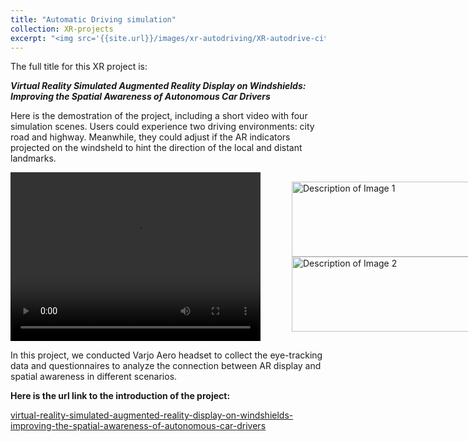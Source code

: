 ```yaml
---
title: "Automatic Driving simulation"
collection: XR-projects
excerpt: "<img src='{{site.url}}/images/xr-autodriving/XR-autodrive-cityAR.png' alt='Immersive automatic driving simulation in VR environment'>"
---
```

The full title for this XR project is:

***Virtual Reality Simulated Augmented Reality Display on Windshields: Improving the Spatial Awareness of Autonomous Car Drivers***

Here is the demostration of the project, including a short video with four simulation scenes. Users could experience two driving environments: city road and  highway. Meanwhile, they could adjust if the AR indicators projected on the windsheld to hint the direction of the local and distant landmarks.

<div style="display: flex; align-items: center; gap: 10px;">
  <video width="400" height="270" controls>
    <source src="{{site.url}}/videos/xr-autodriving4scenes.mp4" type="video/mp4">
  </video>
  <figure>
    <img src="{{site.url}}/images/xr-autodriving/XR-autodrive-cityAR.png" alt="Description of Image 1" width="400" height="120">
    <img src="{{site.url}}/images/xr-autodriving/XR-autodrive-highwayAR.png" alt="Description of Image 2" width="400" height="120">
  </figure>
</div>

In this project, we conducted Varjo Aero headset to collect the eye-tracking data and questionnaires to analyze the connection between AR display and spatial awareness in different scenarios.

**Here is the url link to the introduction of the project:**

[virtual-reality-simulated-augmented-reality-display-on-windshields-improving-the-spatial-awareness-of-autonomous-car-drivers](https://www.wur.nl/en/activity/virtual-reality-simulated-augmented-reality-display-on-windshields-improving-the-spatial-awareness-of-autonomous-car-drivers.htm)
